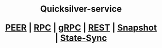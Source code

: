 <h1 align="center"> Quicksilver-service
  
 [PEER](https://github.com/YTWOFUND/Quicksilver-service/blob/main/Quicksilver-Peer.md)   |   [RPC]()   |   [gRPC]()    |   [REST]()    |   [Snapshot]()   |   [State-Sync]()
